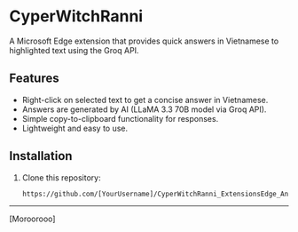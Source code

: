 # CyperWitchRanni

A Microsoft Edge extension that provides quick answers in Vietnamese to highlighted text using the Groq API.

## Features
- Right-click on selected text to get a concise answer in Vietnamese.
- Answers are generated by AI (LLaMA 3.3 70B model via Groq API).
- Simple copy-to-clipboard functionality for responses.
- Lightweight and easy to use.

## Installation
1. Clone this repository:
   ```bash
   https://github.com/[YourUsername]/CyperWitchRanni_ExtensionsEdge_Answer.git
-----------------------------------------------------------------------------
[Moroorooo]
